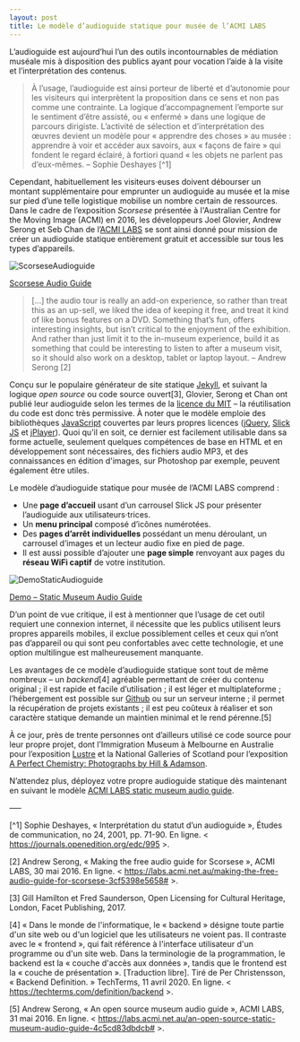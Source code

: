 ```yaml
---
layout: post
title: Le modèle d’audioguide statique pour musée de l’ACMI LABS
---
```


L’audioguide est aujourd’hui l’un des outils incontournables de médiation muséale mis à disposition des publics ayant pour vocation l’aide à la visite et l’interprétation des contenus.

> À l’usage, l’audioguide est ainsi porteur de liberté et d’autonomie pour les visiteurs qui interprètent la proposition dans ce sens et non pas comme une contrainte. La logique d’accompagnement l’emporte sur le sentiment d’être assisté, ou « enfermé » dans une logique de parcours dirigiste. L’activité de sélection et d’interprétation des œuvres devient un modèle pour « apprendre des choses » au musée : apprendre à voir et accéder aux savoirs, aux « façons de faire » qui fondent le regard éclairé, à fortiori quand « les objets ne parlent pas d’eux-mêmes. – Sophie Deshayes [^1]

Cependant, habituellement les visiteurs·euses doivent débourser un montant supplémentaire pour emprunter un audioguide au musée et la mise sur pied d’une telle logistique mobilise un nombre certain de ressources. Dans le cadre de l’exposition _Scorsese_ présentée à l'Australian Centre for the Moving Image (ACMI) en 2016, les développeurs Joel Glovier, Andrew Serong et Seb Chan de l’[ACMI LABS](https://labs.acmi.net.au/) se sont ainsi donné pour mission de créer un audioguide statique entièrement gratuit et accessible sur tous les types d’appareils.

![ScorseseAudioguide](http://www.museadon.ca/images/ScorseseAudioguide.jpg)

[Scorsese Audio Guide](https://guides.acmi.net.au/scorsese/welcome/)

> […] the audio tour is really an add-on experience, so rather than treat this as an up-sell, we liked the idea of keeping it free, and treat it kind of like bonus features on a DVD. Something that’s fun, offers interesting insights, but isn’t critical to the enjoyment of the exhibition. And rather than just limit it to the in-museum experience, build it as something that could be interesting to listen to after a museum visit, so it should also work on a desktop, tablet or laptop layout. – Andrew Serong [2] 

Conçu sur le populaire générateur de site statique [Jekyll](https://jekyllrb.com/), et suivant la logique _open source_ ou code source ouvert[3], Glovier, Serong et Chan ont publié leur audioguide selon les termes de la [licence du MIT](https://opensource.org/licenses/MIT) – la réutilisation du code est donc très permissive. À noter que le modèle emploie des bibliothèques [JavaScript](https://www.javascript.com/) couvertes par leurs propres licences ([jQuery](https://jquery.com/), [Slick JS](http://kenwheeler.github.io/slick/) et [jPlayer](http://jplayer.org/)). Quoi qu’il en soit, ce dernier est facilement utilisable dans sa forme actuelle, seulement quelques compétences de base en HTML et en développement sont nécessaires, des fichiers audio MP3, et des connaissances en édition d'images, sur Photoshop par exemple, peuvent également être utiles.

Le modèle d’audioguide statique pour musée de l’ACMI LABS comprend : 
- Une **page d’accueil** usant d’un carrousel Slick JS pour présenter l’audioguide aux utilisateurs·trices.
- Un **menu principal** composé d’icônes numérotées.
- Des **pages d’arrêt individuelles** possédant un menu déroulant, un carrousel d’images et un lecteur audio fixe en pied de page.
- Il est aussi possible d’ajouter une **page simple** renvoyant aux pages du **réseau WiFi captif** de votre institution. 

![DemoStaticAudioguide](http://www.museadon.ca/images/DemoStaticAudioguide.jpg)

[Demo – Static Museum Audio Guide](http://acmilabs.github.io/static-museum-audio-guide/welcome/)

D’un point de vue critique, il est à mentionner que l’usage de cet outil requiert une connexion internet, il nécessite que les publics utilisent leurs propres appareils mobiles, il exclue possiblement celles et ceux qui n’ont pas d’appareil ou qui sont peu confortables avec cette technologie, et une option multilingue est malheureusement manquante.

Les avantages de ce modèle d’audioguide statique sont tout de même nombreux – un _backend_[4] agréable permettant de créer du contenu original ; il est rapide et facile d’utilisation ; il est léger et multiplateforme ; l’hébergement est possible sur [Github](https://github.com/) ou sur un serveur interne ; il permet la récupération de projets existants ; il est peu coûteux à réaliser et son caractère statique demande un maintien minimal et le rend pérenne.[5]

À ce jour, près de trente personnes ont d’ailleurs utilisé ce code source pour leur propre projet, dont l’Immigration Museum à Melbourne en Australie pour l’exposition [Lustre](https://lustre.guide/) et la National Galleries of Scotland pour l’exposition [A Perfect Chemistry: Photographs by Hill & Adamson](https://audio.nationalgalleries.org/).

N’attendez plus, déployez votre propre audioguide statique dès maintenant en suivant le modèle [ACMI LABS static museum audio guide](https://github.com/ACMILabs/static-museum-audio-guide#getting-started).

–––

[^1] Sophie Deshayes, « Interprétation du statut d’un audioguide », Études de communication, no 24, 2001, pp. 71-90. En ligne. < https://journals.openedition.org/edc/995 >.

[2] Andrew Serong, « Making the free audio guide for Scorsese », ACMI LABS, 30 mai 2016. En ligne. < https://labs.acmi.net.au/making-the-free-audio-guide-for-scorsese-3cf5398e5658# >.  

[3] Gill Hamilton et Fred Saunderson, Open Licensing for Cultural Heritage, London, Facet Publishing, 2017.

[4] « Dans le monde de l'informatique, le « backend » désigne toute partie d'un site web ou d'un logiciel que les utilisateurs ne voient pas. Il contraste avec le « frontend », qui fait référence à l'interface utilisateur d'un programme ou d'un site web. Dans la terminologie de la programmation, le backend est la « couche d'accès aux données », tandis que le frontend est la « couche de présentation ». [Traduction libre]. Tiré de Per Christensson, « Backend Definition. » TechTerms, 11 avril 2020. En ligne. < https://techterms.com/definition/backend >.

[5] Andrew Serong, « An open source museum audio guide », ACMI LABS, 31 mai 2016. En ligne. < https://labs.acmi.net.au/an-open-source-static-museum-audio-guide-4c5cd83dbdcb# >.
